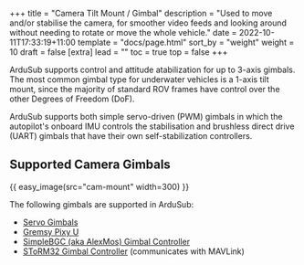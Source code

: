+++
title = "Camera Tilt Mount / Gimbal"
description = "Used to move and/or stabilise the camera, for smoother video feeds and looking around without needing to rotate or move the whole vehicle."
date = 2022-10-11T17:33:19+11:00
template = "docs/page.html"
sort_by = "weight"
weight = 10
draft = false
[extra]
lead = ""
toc = true
top = false
+++


ArduSub supports control and attitude atabilization for up to 3-axis gimbals. The most common gimbal type for underwater vehicles is a 1-axis tilt mount, since the majority of standard ROV frames have control over the other Degrees of Freedom (DoF).

ArduSub supports both simple servo-driven (PWM) gimbals in which the autopilot's onboard IMU controls the stabilisation and brushless direct drive (UART) gimbals that have their own self-stabilization controllers.

## Supported Camera Gimbals

{{ easy_image(src="cam-mount" width=300) }}

The following gimbals are supported in ArduSub:
* [Servo Gimbals](https://bluerobotics.com/store/sensors-sonars-cameras/cameras/camera-tilt-mount/)
* [Gremsy Pixy U](https://ardupilot.org/copter/docs/common-gremsy-pixyu-gimbal.html#common-gremsy-pixyu-gimbal) 
* [SimpleBGC (aka AlexMos) Gimbal Controller](https://ardupilot.org/copter/docs/common-simplebgc-gimbal.html#common-simplebgc-gimbal)
* [SToRM32 Gimbal Controller](https://ardupilot.org/copter/docs/common-storm32-gimbal.html#common-storm32-gimbal) (communicates with MAVLink)
